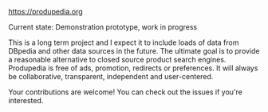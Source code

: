 https://produpedia.org

Current state: Demonstration prototype, work in progress

This is a long term project and I expect it to  include loads of data from DBpedia and other data sources in the future. The ultimate goal is to provide a reasonable alternative to closed source product search engines. Produpedia is free of ads, promotion, redirects or preferences. It will always be collaborative, transparent, independent and user-centered.

Your contributions are welcome! You can check out the issues if you're interested.
